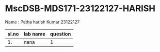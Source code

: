 # MscDSB-MDS171-23122127-HARISH
Name : Patha harish Kumar
23122127




|sl.no |lab name|question|
|------|--------|--------|
|1.    |nana    |1       |
